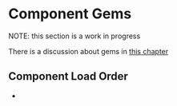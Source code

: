 # Component Gems

NOTE: this section is a work in progress

There is a discussion about gems in [this chapter](../docs/lib.html)

## Component Load Order

-
